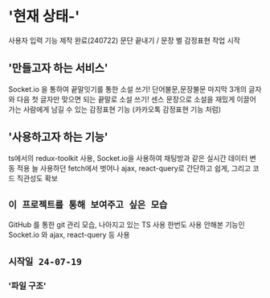 # '현재 상태-' 

사용자 입력 기능 제작 완료(240722)
문단 끝내기 / 문장 별 감정표현 작업 시작

## '만들고자 하는 서비스' 

Socket.io 을 통하여 끝말잇기를 통한 소설 쓰기!
단어불문,문장불문 마지막 3개의 글자와 다음 첫 글자만 맞으면 되는 끝말로 소설 쓰기!
센스 문장으로 소설을 재밌게 이끌어 가는 사람에게 남길 수 있는
감정표현 기능 (카카오톡 감정표현 기능 처럼)


## '사용하고자 하는 기능'

ts에서의 redux-toolkit 사용, Socket.io을 사용하여 채팅방과 같은 실시간 데이터 변동 적용
늘 사용하던 fetch에서 벗어나 ajax, react-query로 간단하고 쉽게, 그리고 코드 직관성도 확보

## `이 프로젝트를 통해 보여주고 싶은 모습`

GitHub 를 통한 git 관리 모습, 나아지고 있는 TS 사용
한번도 사용 안해본 기능인 Socket.io 와 ajax, react-query 등 사용

## `시작일 24-07-19`


### '파일 구조'
